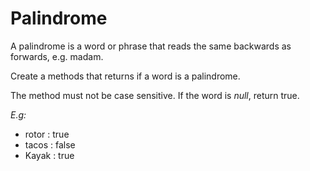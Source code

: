 # Palindrome

A palindrome is a word or phrase that reads the same backwards as forwards, e.g. madam.

Create a methods that returns if a word is a palindrome.

The method must not be case sensitive. If the word is *null*, return true.

*E.g:*

* rotor : true
* tacos : false
* Kayak : true